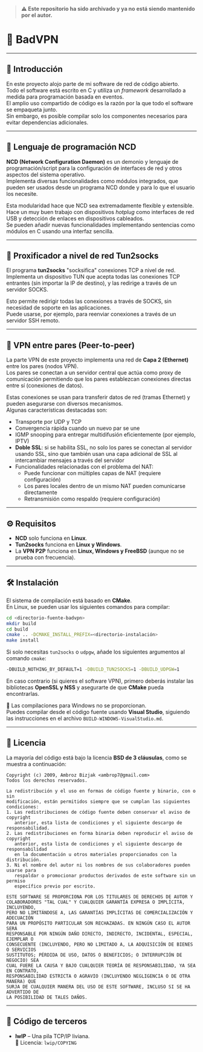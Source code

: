 > **⚠️ Este repositorio ha sido archivado y ya no está siendo mantenido por el autor.**

# 📡 BadVPN

---

## 📘 Introducción

En este proyecto alojo parte de mi software de red de código abierto.  
Todo el software está escrito en C y utiliza un *framework* desarrollado a medida para programación basada en eventos.  
El amplio uso compartido de código es la razón por la que todo el software se empaqueta junto.  
Sin embargo, es posible compilar solo los componentes necesarios para evitar dependencias adicionales.

---

## 🧩 Lenguaje de programación NCD

**NCD (Network Configuration Daemon)** es un demonio y lenguaje de programación/script para la configuración de interfaces de red y otros aspectos del sistema operativo.  
Implementa diversas funcionalidades como módulos integrados, que pueden ser usados desde un programa NCD donde y para lo que el usuario los necesite.  

Esta modularidad hace que NCD sea extremadamente flexible y extensible.  
Hace un muy buen trabajo con dispositivos *hotplug* como interfaces de red USB y detección de enlaces en dispositivos cableados.  
Se pueden añadir nuevas funcionalidades implementando sentencias como módulos en C usando una interfaz sencilla.

---

## 🔀 Proxificador a nivel de red Tun2socks

El programa **tun2socks** "socksifica" conexiones TCP a nivel de red.  
Implementa un dispositivo TUN que acepta todas las conexiones TCP entrantes (sin importar la IP de destino), y las redirige a través de un servidor SOCKS.  

Esto permite redirigir todas las conexiones a través de SOCKS, sin necesidad de soporte en las aplicaciones.  
Puede usarse, por ejemplo, para reenviar conexiones a través de un servidor SSH remoto.

---

## 🔗 VPN entre pares (Peer-to-peer)

La parte VPN de este proyecto implementa una red de **Capa 2 (Ethernet)** entre los pares (nodos VPN).  
Los pares se conectan a un servidor central que actúa como proxy de comunicación permitiendo que los pares establezcan conexiones directas entre sí (conexiones de datos).

Estas conexiones se usan para transferir datos de red (tramas Ethernet) y pueden asegurarse con diversos mecanismos.  
Algunas características destacadas son:

- Transporte por UDP y TCP
- Convergencia rápida cuando un nuevo par se une
- IGMP snooping para entregar multidifusión eficientemente (por ejemplo, IPTV)
- **Doble SSL**: si se habilita SSL, no solo los pares se conectan al servidor usando SSL, sino que también usan una capa adicional de SSL al intercambiar mensajes a través del servidor
- Funcionalidades relacionadas con el problema del NAT:
  - Puede funcionar con múltiples capas de NAT (requiere configuración)
  - Los pares locales dentro de un mismo NAT pueden comunicarse directamente
  - Retransmisión como respaldo (requiere configuración)

---

## ⚙️ Requisitos

- **NCD** solo funciona en **Linux**.  
- **Tun2socks** funciona en **Linux y Windows**.  
- La **VPN P2P** funciona en **Linux, Windows y FreeBSD** (aunque no se prueba con frecuencia).

---

## 🛠️ Instalación

El sistema de compilación está basado en **CMake**.  
En Linux, se pueden usar los siguientes comandos para compilar:

```bash
cd <directorio-fuente-badvpn>
mkdir build
cd build
cmake .. -DCMAKE_INSTALL_PREFIX=<directorio-instalación>
make install
```

Si solo necesitas `tun2socks` o `udpgw`, añade los siguientes argumentos al comando `cmake`:

```bash
-DBUILD_NOTHING_BY_DEFAULT=1 -DBUILD_TUN2SOCKS=1 -DBUILD_UDPGW=1
```

En caso contrario (si quieres el software VPN), primero deberás instalar las bibliotecas **OpenSSL y NSS** y asegurarte de que **CMake** pueda encontrarlas.

🔸 Las compilaciones para Windows no se proporcionan.  
Puedes compilar desde el código fuente usando **Visual Studio**, siguiendo las instrucciones en el archivo `BUILD-WINDOWS-VisualStudio.md`.

---

## 📄 Licencia

La mayoría del código está bajo la licencia **BSD de 3 cláusulas**, como se muestra a continuación:

```
Copyright (c) 2009, Ambroz Bizjak <ambrop7@gmail.com>
Todos los derechos reservados.

La redistribución y el uso en formas de código fuente y binario, con o sin
modificación, están permitidos siempre que se cumplan las siguientes condiciones:
1. Las redistribuciones de código fuente deben conservar el aviso de copyright
   anterior, esta lista de condiciones y el siguiente descargo de responsabilidad.
2. Las redistribuciones en forma binaria deben reproducir el aviso de copyright
   anterior, esta lista de condiciones y el siguiente descargo de responsabilidad
   en la documentación u otros materiales proporcionados con la distribución.
3. Ni el nombre del autor ni los nombres de sus colaboradores pueden usarse para
   respaldar o promocionar productos derivados de este software sin un permiso
   específico previo por escrito.

ESTE SOFTWARE SE PROPORCIONA POR LOS TITULARES DE DERECHOS DE AUTOR Y
COLABORADORES "TAL CUAL" Y CUALQUIER GARANTÍA EXPRESA O IMPLÍCITA, INCLUYENDO,
PERO NO LIMITÁNDOSE A, LAS GARANTÍAS IMPLÍCITAS DE COMERCIALIZACIÓN Y ADECUACIÓN
PARA UN PROPÓSITO PARTICULAR SON RECHAZADAS. EN NINGÚN CASO EL AUTOR SERÁ
RESPONSABLE POR NINGÚN DAÑO DIRECTO, INDIRECTO, INCIDENTAL, ESPECIAL, EJEMPLAR O
CONSECUENTE (INCLUYENDO, PERO NO LIMITADO A, LA ADQUISICIÓN DE BIENES O SERVICIOS
SUSTITUTOS; PÉRDIDA DE USO, DATOS O BENEFICIOS; O INTERRUPCIÓN DE NEGOCIO) SEA
CUAL FUERE LA CAUSA Y BAJO CUALQUIER TEORÍA DE RESPONSABILIDAD, YA SEA EN CONTRATO,
RESPONSABILIDAD ESTRICTA O AGRAVIO (INCLUYENDO NEGLIGENCIA O DE OTRA MANERA) QUE
SURJA DE CUALQUIER MANERA DEL USO DE ESTE SOFTWARE, INCLUSO SI SE HA ADVERTIDO DE
LA POSIBILIDAD DE TALES DAÑOS.
```

---

## 🧾 Código de terceros

- **lwIP** – Una pila TCP/IP liviana.  
  📄 Licencia: `lwip/COPYING`
